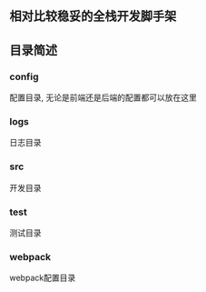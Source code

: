 ## 相对比较稳妥的全栈开发脚手架

## 目录简述

### config

配置目录, 无论是前端还是后端的配置都可以放在这里

### logs

日志目录

### src

开发目录

### test

测试目录

### webpack

webpack配置目录
